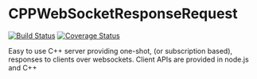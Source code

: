 # CPPWebSocketResponseRequest
[![Build Status](https://travis-ci.org/LAHumphreys/CPPWebSocketResponseRequest.svg?branch=master)](https://travis-ci.org/Grauniad/CPPWebSocketResponseRequest)
[![Coverage Status](https://coveralls.io/repos/github/LAHumphreys/CPPWebSocketResponseRequest/badge.svg?branch=master)](https://coveralls.io/github/Grauniad/CPPWebSocketResponseRequest?branch=master)

Easy to use C++ server providing one-shot, (or subscription based), responses to clients over websockets. Client APIs are provided in node.js and C++
